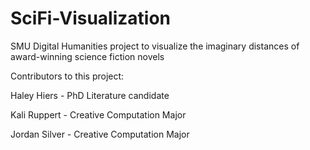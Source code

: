 # SciFi-Visualization
SMU Digital Humanities project to visualize the imaginary distances of award-winning science fiction novels

Contributors to this project:

Haley Hiers - PhD Literature candidate

Kali Ruppert - Creative Computation Major

Jordan Silver - Creative Computation Major
